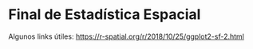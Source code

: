 # Final de Estadística Espacial

Algunos links útiles:
https://r-spatial.org/r/2018/10/25/ggplot2-sf-2.html
